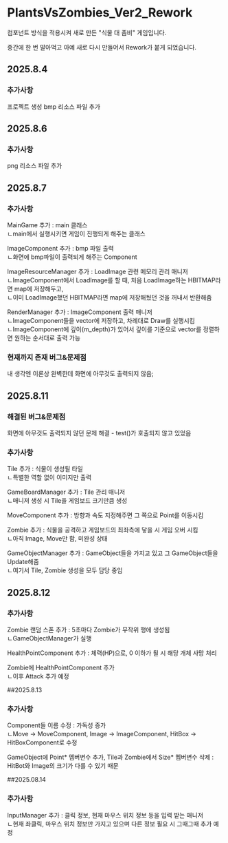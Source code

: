 # PlantsVsZombies_Ver2_Rework
컴포넌트 방식을 적용시켜 새로 만든 "식물 대 좀비" 게임입니다.

중간에 한 번 말아먹고 아예 새로 다시 만들어서 Rework가 붙게 되었습니다.

## 2025.8.4
### 추가사항
프로젝트 생성
bmp 리소스 파일 추가

## 2025.8.6
### 추가사항
png 리소스 파일 추가

## 2025.8.7
### 추가사항
MainGame 추가 : main 클래스</br>
ㄴmain에서 실행시키면 게임이 진행되게 해주는 클래스

ImageComponent 추가 : bmp 파일 출력</br>
ㄴ화면에 bmp파일이 출력되게 해주는 Component

ImageResourceManager 추가 : LoadImage 관련 메모리 관리 매니저</br>
ㄴImageComponent에서 LoadImage를 할 때, 처음 LoadImage하는 HBITMAP라면 map에 저장해두고,</br>
ㄴ이미 LoadImage했던 HBITMAP라면 map에 저장해뒀던 것을 꺼내서 반환해줌

RenderManager 추가 : ImageComponent 출력 매니저</br>
ㄴImageComponent들을 vector에 저장하고, 차례대로 Draw를 실행시킴</br>
ㄴImageComponent에 깊이(m_depth)가 있어서 깊이를 기준으로 vector를 정렬하면 원하는 순서대로 출력 가능

### 현재까지 존재 버그&문제점
내 생각엔 이론상 완벽한데 화면에 아무것도 출력되지 않음;

## 2025.8.11
### 해결된 버그&문제점
화면에 아무것도 출력되지 않던 문제 해결 - test()가 호출되지 않고 있었음

### 추가사항
Tile 추가 : 식물이 생성될 타일</br>
ㄴ특별한 역할 없이 이미지만 출력

GameBoardManager 추가 : Tile 관리 매니저</br>
ㄴ매니저 생성 시 Tile을 게임보드 크기만큼 생성

MoveComponent 추가 : 방향과 속도 지정해주면 그 쪽으로 Point를 이동시킴

Zombie 추가 : 식물을 공격하고 게임보드의 최좌측에 닿을 시 게임 오버 시킴</br>
ㄴ아직 Image, Move만 함, 미완성 상태

GameObjectManager 추가 : GameObject들을 가지고 있고 그 GameObject들을 Update해줌</br>
ㄴ여기서 Tile, Zombie 생성을 모두 담당 중임

## 2025.8.12
### 추가사항
Zombie 랜덤 스폰 추가 : 5초마다 Zombie가 무작위 행에 생성됨</br>
ㄴGameObjectManager가 실행

HealthPointComponent 추가 : 체력(HP)으로, 0 이하가 될 시 해당 개체 사망 처리

Zombie에 HealthPointComponent 추가</br>
ㄴ이후 Attack 추가 예정

##2025.8.13
### 추가사항
Component들 이름 수정 : 가독성 증가</br>
ㄴMove -> MoveComponent, Image -> ImageComponent, HitBox -> HitBoxComponent로 수정

GameObject에 Point\* 멤버변수 추가, Tile과 Zombie에서 Size\* 멤버변수 삭제 : HitBot와 Image의 크기가 다를 수 있기 때문

##2025.08.14
### 추가사항
InputManager 추가 : 클릭 정보, 현재 마우스 위치 정보 등을 입력 받는 매니저</br>
ㄴ현재 좌클릭, 마우스 위치 정보만 가지고 있으며 다른 정보 필요 시 그때그때 추가 예정